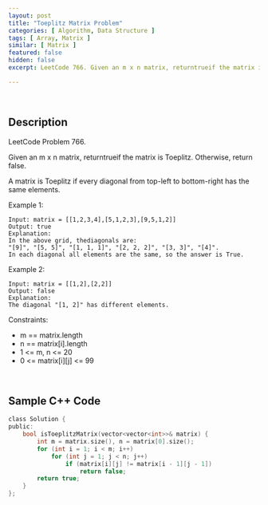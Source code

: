 ```yaml
---
layout: post
title: "Toeplitz Matrix Problem"
categories: [ Algorithm, Data Structure ]
tags: [ Array, Matrix ]
similar: [ Matrix ]
featured: false
hidden: false
excerpt: LeetCode 766. Given an m x n matrix, returntrueif the matrix is Toeplitz. Otherwise, return false.

---
```


<br />

## Description

LeetCode Problem 766.

Given an m x n matrix, returntrueif the matrix is Toeplitz. Otherwise, return false.

A matrix is Toeplitz if every diagonal from top-left to bottom-right has the same elements.

Example 1: 
```
Input: matrix = [[1,2,3,4],[5,1,2,3],[9,5,1,2]]
Output: true
Explanation:
In the above grid, thediagonals are:
"[9]", "[5, 5]", "[1, 1, 1]", "[2, 2, 2]", "[3, 3]", "[4]".
In each diagonal all elements are the same, so the answer is True.
```

Example 2: 
```
Input: matrix = [[1,2],[2,2]]
Output: false
Explanation:
The diagonal "[1, 2]" has different elements.
```

Constraints:
* m == matrix.length
* n == matrix[i].length
* 1 <= m, n <= 20
* 0 <= matrix[i][j] <= 99

<br />

## Sample C++ Code


```c
class Solution {
public:
    bool isToeplitzMatrix(vector<vector<int>>& matrix) {
        int m = matrix.size(), n = matrix[0].size();
        for (int i = 1; i < m; i++)
            for (int j = 1; j < n; j++)
                if (matrix[i][j] != matrix[i - 1][j - 1])
                    return false;
        return true;
    }
};
```


